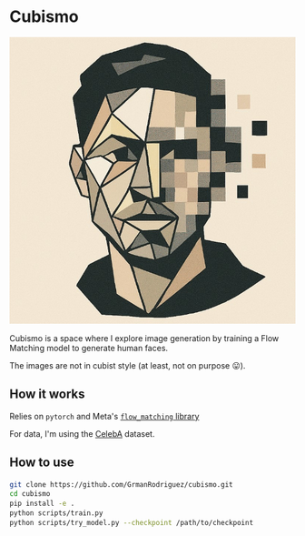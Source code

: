 # Cubismo

![cubismo logo](assets/cubismo.jpg)

Cubismo is a space where I explore image generation by training a Flow Matching model to generate human faces.

The images are not in cubist style (at least, not on purpose 😛).

## How it works

Relies on `pytorch` and Meta's [`flow_matching` library](https://github.com/facebookresearch/flow_matching)

For data, I'm using the [CelebA](https://mmlab.ie.cuhk.edu.hk/projects/CelebA.html) dataset.


## How to use

```bash
git clone https://github.com/GrmanRodriguez/cubismo.git
cd cubismo
pip install -e .
python scripts/train.py
python scripts/try_model.py --checkpoint /path/to/checkpoint
```